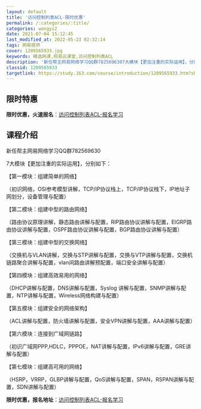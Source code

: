 ```yaml
---
layout: default
title: '访问控制列表ACL-限时优惠'
permalink: /:categories/:title/
categories: wangyi2
date: 2021-07-04 15:12:45
last_modified_at: 2022-05-23 02:32:14
tags: 网易提供
cover: 1209565933.jpg
keywords: 精选网课,网易云课堂,访问控制列表ACL
description: '新任帮主网易网络学习QQ群7825696307大模块【更加注重的实际运用】，分别如下：【第一模块：组建简单的网络】（初识'
classid: 1209565933
targetlink: https://study.163.com/course/introduction/1209565933.htm?share=1&shareId=1025206652&utm_campaign=share&utm_medium=iphoneShare&utm_source=&utm_u=1025206652
---
```


## 限时特惠

**限时优惠，火速报名**：[访问控制列表ACL-报名学习](https://study.163.com/course/introduction/1209565933.htm?share=1&shareId=1025206652&utm_campaign=share&utm_medium=iphoneShare&utm_source=&utm_u=1025206652)

## 课程介绍

新任帮主网易网络学习QQ群782569630

7大模块【更加注重的实际运用】，分别如下：

【第一模块：组建简单的网络】

（初识网络，OSI参考模型讲解，TCP/IP协议栈上，TCP/IP协议栈下，IP地址子网划分，设备管理与配置）

【第二模块：组建中型的路由网络】

（路由协议原理讲解，静态路由讲解与配置，RIP路由协议讲解与配置，EIGRP路由协议讲解与配置，OSPF路由协议讲解与配置，BGP路由协议讲解与配置）

【第三模块：组建中型的交换网络】

（交换机与VLAN讲解，交换与STP讲解与配置，交换与VTP讲解与配置，交换机链路聚合讲解与配置，vlan间路由讲解预配置，端口安全讲解与配置）

【第四模块：组建高效易用的网络】

（DHCP讲解与配置，DNS讲解与配置，Syslog 讲解与配置，SNMP讲解与配置，NTP讲解与配置，Wireless网络构建与配置）

【第五模块：组建安全的网络架构】

（ACL讲解与配置，防火墙讲解与配置，安全VPN讲解与配置，AAA讲解与配置）

【第六模块：连接到广域网链路】

（初识广域网PPP,HDLC，PPPOE，NAT讲解与配置，IPv6讲解与配置，GRE讲解与配置）

【第七模块：组建高可用的网络】

（HSRP，VRRP，GLBP讲解与配置，QoS讲解与配置，SPAN，RSPAN讲解与配置，SDN讲解与配置）

**限时优惠，报名地址**：[访问控制列表ACL-报名学习](https://study.163.com/course/introduction/1209565933.htm?share=1&shareId=1025206652&utm_campaign=share&utm_medium=iphoneShare&utm_source=&utm_u=1025206652)


